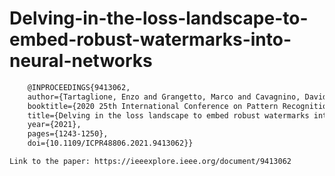 # Delving-in-the-loss-landscape-to-embed-robust-watermarks-into-neural-networks
```latex
    @INPROCEEDINGS{9413062,
    author={Tartaglione, Enzo and Grangetto, Marco and Cavagnino, Davide and Botta, Marco},
    booktitle={2020 25th International Conference on Pattern Recognition (ICPR)}, 
    title={Delving in the loss landscape to embed robust watermarks into neural networks}, 
    year={2021},
    pages={1243-1250},
    doi={10.1109/ICPR48806.2021.9413062}}

Link to the paper: https://ieeexplore.ieee.org/document/9413062 
